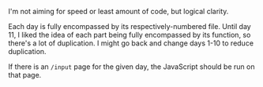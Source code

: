 I'm not aiming for speed or least amount of code, but logical clarity.

Each day is fully encompassed by its respectively-numbered file. Until day 11, I liked the idea of each part being fully encompassed by its function, so there's a lot of duplication. I might go back and change days 1-10 to reduce duplication.

If there is an `/input` page for the given day, the JavaScript should be run on that page.
